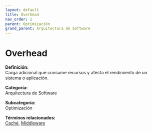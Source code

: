 ```yaml
---
layout: default
title: Overhead
nav_order: 1
parent: Optimización
grand_parent: Arquitectura de Software
---
```


# Overhead

**Definición:**  
Carga adicional que consume recursos y afecta el rendimiento de un sistema o aplicación.

**Categoría:**  
Arquitectura de Software  

**Subcategoría:**  
Optimización

**Términos relacionados:**  
[Caché](https://maleniski.github.io/diccionario-angl-tec-mx/docs/arquitectura-de-software/optimización/cach.html), [Middleware](https://maleniski.github.io/diccionario-angl-tec-mx/docs/arquitectura-de-software/optimización/middleware.html)
